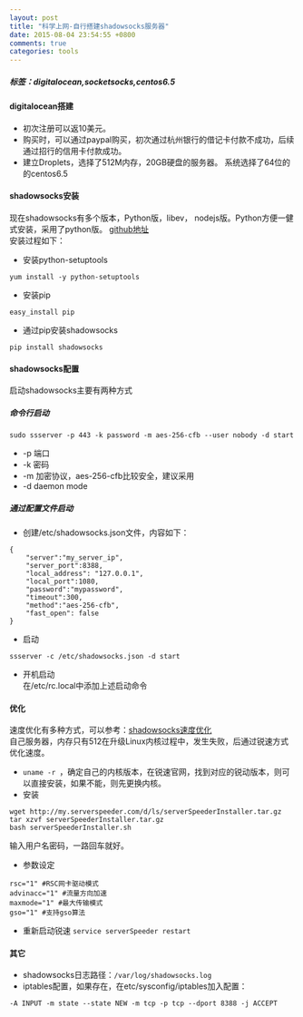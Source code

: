 ```yaml
---
layout: post
title: "科学上网-自行搭建shadowsocks服务器"
date: 2015-08-04 23:54:55 +0800
comments: true
categories: tools 
---      
```


<!--more-->
  
##### 标签：digitalocean,socketsocks,centos6.5  
  

#### digitalocean搭建    
+ 初次注册可以返10美元。
+ 购买时，可以通过paypal购买，初次通过杭州银行的借记卡付款不成功，后续通过招行的信用卡付款成功。  
+ 建立Droplets，选择了512M内存，20GB硬盘的服务器。 系统选择了64位的的centos6.5    

#### shadowsocks安装  
现在shadowsocks有多个版本，Python版，libev， nodejs版。Python方便一健式安装，采用了python版。    [github地址](https://github.com/shadowsocks/shadowsocks)    
安装过程如下：
  
*  安装python-setuptools    

```  
yum install -y python-setuptools    
```  

*  安装pip  
  
```  
easy_install pip  
```  
*  通过pip安装shadowsocks  
    
```  
pip install shadowsocks  
```    

####  shadowsocks配置  
启动shadowsocks主要有两种方式  
  
#####  命令行启动    

```
sudo ssserver -p 443 -k password -m aes-256-cfb --user nobody -d start 
```     
 +  -p 端口  
 +  -k 密码    
 + -m 加密协议，aes-256-cfb比较安全，建议采用
 + -d  daemon mode   
  
##### 通过配置文件启动    

+ 创建/etc/shadowsocks.json文件，内容如下：    

```  
{
    "server":"my_server_ip",
    "server_port":8388,
    "local_address": "127.0.0.1",
    "local_port":1080,
    "password":"mypassword",
    "timeout":300,
    "method":"aes-256-cfb",
    "fast_open": false
}  
```    
+ 启动    
  
```    
ssserver -c /etc/shadowsocks.json -d start  
```    
+ 开机启动  
在/etc/rc.local中添加上述启动命令  

#### 优化  
速度优化有多种方式，可以参考：[shadowsocks速度优化](http://wuchong.me/blog/2015/02/02/shadowsocks-install-and-optimize/)  
自己服务器，内存只有512在升级Linux内核过程中，发生失败，后通过锐速方式优化速度。    

+  `uname -r `，确定自己的内核版本，在锐速官网，找到对应的锐动版本，则可以直接安装，如果不能，则先更换内核。  
+  安装    
  
```  
wget http://my.serverspeeder.com/d/ls/serverSpeederInstaller.tar.gz
tar xzvf serverSpeederInstaller.tar.gz
bash serverSpeederInstaller.sh  
```  
输入用户名密码，一路回车就好。  

+ 参数设定  

```  
rsc="1" #RSC网卡驱动模式  
advinacc="1" #流量方向加速  
maxmode="1" #最大传输模式  
gso="1" #支持gso算法  
```  

+ 重新启动锐速  `service serverSpeeder restart`


#### 其它  
+ shadowsocks日志路径：`/var/log/shadowsocks.log`  
+ iptables配置，如果存在，在etc/sysconfig/iptables加入配置：    

```  
-A INPUT -m state --state NEW -m tcp -p tcp --dport 8388 -j ACCEPT  
```



